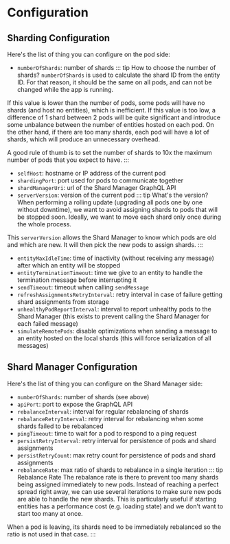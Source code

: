 # Configuration

## Sharding Configuration

Here's the list of thing you can configure on the pod side:
- `numberOfShards`: number of shards
::: tip How to choose the number of shards?
`numberOfShards` is used to calculate the shard ID from the entity ID. For that reason, it should be the same on all pods, and can not be changed while the app is running.

If this value is lower than the number of pods, some pods will have no shards (and host no entities), which is inefficient.
If this value is too low, a difference of 1 shard between 2 pods will be quite significant and introduce some unbalance between the number of entities hosted on each pod.
On the other hand, if there are too many shards, each pod will have a lot of shards, which will produce an unnecessary overhead.

A good rule of thumb is to set the number of shards to 10x the maximum number of pods that you expect to have.
:::
- `selfHost`: hostname or IP address of the current pod
- `shardingPort`: port used for pods to communicate together
- `shardManagerUri`: url of the Shard Manager GraphQL API
- `serverVersion`: version of the current pod
::: tip What's the version?
When performing a rolling update (upgrading all pods one by one without downtime), we want to avoid assigning shards to pods that will be stopped soon.
Ideally, we want to move each shard only once during the whole process.

This `serverVersion` allows the Shard Manager to know which pods are old and which are new. It will then pick the new pods to assign shards.
:::
- `entityMaxIdleTime`: time of inactivity (without receiving any message) after which an entity will be stopped
- `entityTerminationTimeout`: time we give to an entity to handle the termination message before interrupting it
- `sendTimeout`: timeout when calling `sendMessage`
- `refreshAssignmentsRetryInterval`: retry interval in case of failure getting shard assignments from storage
- `unhealthyPodReportInterval`: interval to report unhealthy pods to the Shard Manager (this exists to prevent calling the Shard Manager for each failed message)
- `simulateRemotePods`: disable optimizations when sending a message to an entity hosted on the local shards (this will force serialization of all messages)

## Shard Manager Configuration

Here's the list of thing you can configure on the Shard Manager side:
- `numberOfShards`: number of shards (see above)
- `apiPort`: port to expose the GraphQL API
- `rebalanceInterval`: interval for regular rebalancing of shards
- `rebalanceRetryInterval`: retry interval for rebalancing when some shards failed to be rebalanced
- `pingTimeout`: time to wait for a pod to respond to a ping request
- `persistRetryInterval`: retry interval for persistence of pods and shard assignments
- `persistRetryCount`: max retry count for persistence of pods and shard assignments
- `rebalanceRate`: max ratio of shards to rebalance in a single iteration
::: tip Rebalance Rate
The rebalance rate is there to prevent too many shards being assigned immediately to new pods.
Instead of reaching a perfect spread right away, we can use several iterations to make sure new pods are able to handle the new shards. 
This is particularly useful if starting entities has a performance cost (e.g. loading state) and we don't want to start too many at once.

When a pod is leaving, its shards need to be immediately rebalanced so the ratio is not used in that case.
:::